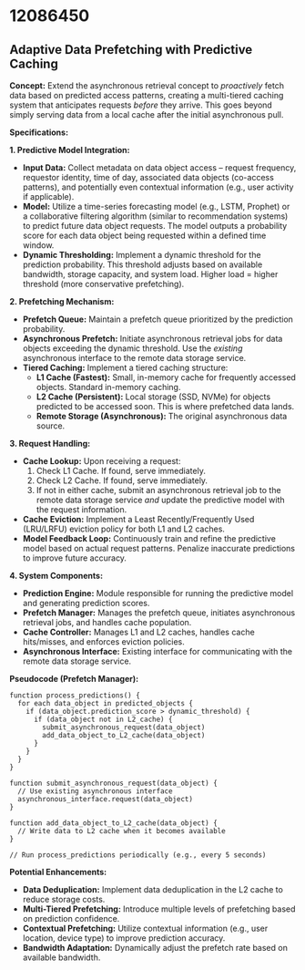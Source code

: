 # 12086450

## Adaptive Data Prefetching with Predictive Caching

**Concept:** Extend the asynchronous retrieval concept to *proactively* fetch data based on predicted access patterns, creating a multi-tiered caching system that anticipates requests *before* they arrive. This goes beyond simply serving data from a local cache after the initial asynchronous pull.

**Specifications:**

**1. Predictive Model Integration:**

*   **Input Data:** Collect metadata on data object access – request frequency, requestor identity, time of day, associated data objects (co-access patterns), and potentially even contextual information (e.g., user activity if applicable).
*   **Model:** Utilize a time-series forecasting model (e.g., LSTM, Prophet) or a collaborative filtering algorithm (similar to recommendation systems) to predict future data object requests.  The model outputs a probability score for each data object being requested within a defined time window.
*   **Dynamic Thresholding:** Implement a dynamic threshold for the prediction probability. This threshold adjusts based on available bandwidth, storage capacity, and system load. Higher load = higher threshold (more conservative prefetching).

**2. Prefetching Mechanism:**

*   **Prefetch Queue:** Maintain a prefetch queue prioritized by the prediction probability.
*   **Asynchronous Prefetch:** Initiate asynchronous retrieval jobs for data objects exceeding the dynamic threshold.  Use the *existing* asynchronous interface to the remote data storage service.
*   **Tiered Caching:**  Implement a tiered caching structure:
    *   **L1 Cache (Fastest):** Small, in-memory cache for frequently accessed objects.  Standard in-memory caching.
    *   **L2 Cache (Persistent):**  Local storage (SSD, NVMe) for objects predicted to be accessed soon. This is where prefetched data lands.
    *   **Remote Storage (Asynchronous):** The original asynchronous data source.

**3. Request Handling:**

*   **Cache Lookup:** Upon receiving a request:
    1.  Check L1 Cache. If found, serve immediately.
    2.  Check L2 Cache. If found, serve immediately.
    3.  If not in either cache, submit an asynchronous retrieval job to the remote data storage service *and* update the predictive model with the request information.
*   **Cache Eviction:** Implement a Least Recently/Frequently Used (LRU/LRFU) eviction policy for both L1 and L2 caches.
*   **Model Feedback Loop:**  Continuously train and refine the predictive model based on actual request patterns.  Penalize inaccurate predictions to improve future accuracy.

**4. System Components:**

*   **Prediction Engine:** Module responsible for running the predictive model and generating prediction scores.
*   **Prefetch Manager:** Manages the prefetch queue, initiates asynchronous retrieval jobs, and handles cache population.
*   **Cache Controller:** Manages L1 and L2 caches, handles cache hits/misses, and enforces eviction policies.
*   **Asynchronous Interface:** Existing interface for communicating with the remote data storage service.

**Pseudocode (Prefetch Manager):**

```
function process_predictions() {
  for each data_object in predicted_objects {
    if (data_object.prediction_score > dynamic_threshold) {
      if (data_object not in L2_cache) {
        submit_asynchronous_request(data_object)
        add_data_object_to_L2_cache(data_object)
      }
    }
  }
}

function submit_asynchronous_request(data_object) {
  // Use existing asynchronous interface
  asynchronous_interface.request(data_object)
}

function add_data_object_to_L2_cache(data_object) {
  // Write data to L2 cache when it becomes available
}

// Run process_predictions periodically (e.g., every 5 seconds)
```

**Potential Enhancements:**

*   **Data Deduplication:**  Implement data deduplication in the L2 cache to reduce storage costs.
*   **Multi-Tiered Prefetching:**  Introduce multiple levels of prefetching based on prediction confidence.
*   **Contextual Prefetching:**  Utilize contextual information (e.g., user location, device type) to improve prediction accuracy.
*   **Bandwidth Adaptation:** Dynamically adjust the prefetch rate based on available bandwidth.